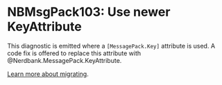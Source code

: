 # NBMsgPack103: Use newer KeyAttribute

This diagnostic is emitted where a `[MessagePack.Key]` attribute is used.
A code fix is offered to replace this attribute with @Nerdbank.MessagePack.KeyAttribute.

[Learn more about migrating](../docs/migrating.md).
